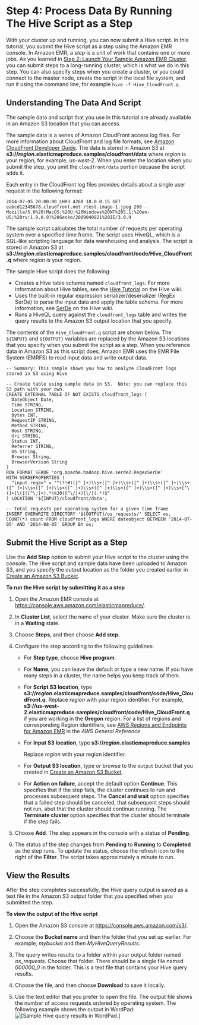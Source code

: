 # Step 4: Process Data By Running The Hive Script as a Step<a name="emr-gs-process-sample-data"></a>

With your cluster up and running, you can now submit a Hive script\. In this tutorial, you submit the Hive script as a step using the Amazon EMR console\. In Amazon EMR, a *step* is a unit of work that contains one or more jobs\. As you learned in [Step 2: Launch Your Sample Amazon EMR Cluster](emr-gs-launch-sample-cluster.md), you can submit steps to a long\-running cluster, which is what we do in this step\. You can also specify steps when you create a cluster, or you could connect to the master node, create the script in the local file system, and run it using the command line, for example `hive -f Hive_CloudFront.q`\.

## Understanding The Data And Script<a name="emr-gs-data-and-script"></a>

The sample data and script that you use in this tutorial are already available in an Amazon S3 location that you can access\.

The sample data is a series of Amazon CloudFront access log files\. For more information about CloudFront and log file formats, see [Amazon CloudFront Developer Guide](http://docs.aws.amazon.com/AmazonCloudFront/latest/DeveloperGuide/)\. The data is stored in Amazon S3 at **s3://*region*\.elasticmapreduce\.samples/cloudfront/data** where *region* is your region, for example, *us\-west\-2*\. When you enter the location when you submit the step, you omit the `cloudfront/data` portion because the script adds it\.

Each entry in the CloudFront log files provides details about a single user request in the following format:

```
2014-07-05 20:00:00 LHR3 4260 10.0.0.15 GET eabcd12345678.cloudfront.net /test-image-1.jpeg 200 - Mozilla/5.0%20(MacOS;%20U;%20Windows%20NT%205.1;%20en-US;%20rv:1.9.0.9)%20Gecko/2009040821%20IE/3.0.9
```

The sample script calculates the total number of requests per operating system over a specified time frame\. The script uses HiveQL, which is a SQL\-like scripting language for data warehousing and analysis\. The script is stored in Amazon S3 at **s3://*region*\.elasticmapreduce\.samples/cloudfront/code/Hive\_CloudFront\.q** where *region* is your region\. 

The sample Hive script does the following: 
+ Creates a Hive table schema named `cloudfront_logs`\. For more information about Hive tables, see the [Hive Tutorial](https://cwiki.apache.org/confluence/display/Hive/Tutorial) on the Hive wiki\.
+ Uses the built\-in regular expression serializer/deserializer \(RegEx SerDe\) to parse the input data and apply the table schema\. For more information, see [SerDe](https://cwiki.apache.org/confluence/display/Hive/SerDe) on the Hive wiki\.
+ Runs a HiveQL query against the `cloudfront_logs` table and writes the query results to the Amazon S3 output location that you specify\.

The contents of the `Hive_CloudFront.q` script are shown below\. The `${INPUT}` and `${OUTPUT}` variables are replaced by the Amazon S3 locations that you specify when you submit the script as a step\. When you reference data in Amazon S3 as this script does, Amazon EMR uses the EMR File System \(EMRFS\) to read input data and write output data\.

```
-- Summary: This sample shows you how to analyze CloudFront logs stored in S3 using Hive

-- Create table using sample data in S3.  Note: you can replace this S3 path with your own.
CREATE EXTERNAL TABLE IF NOT EXISTS cloudfront_logs (
  DateObject Date,
  Time STRING,
  Location STRING,
  Bytes INT,
  RequestIP STRING,
  Method STRING,
  Host STRING,
  Uri STRING,
  Status INT,
  Referrer STRING,
  OS String,
  Browser String, 
  BrowserVersion String
)
ROW FORMAT SERDE 'org.apache.hadoop.hive.serde2.RegexSerDe'
WITH SERDEPROPERTIES (
  "input.regex" = "^(?!#)([^ ]+)\\s+([^ ]+)\\s+([^ ]+)\\s+([^ ]+)\\s+([^ ]+)\\s+([^ ]+)\\s+([^ ]+)\\s+([^ ]+)\\s+([^ ]+)\\s+([^ ]+)\\s+[^\(]+[\(]([^\;]+).*\%20([^\/]+)[\/](.*)$"
) LOCATION '${INPUT}/cloudfront/data';

-- Total requests per operating system for a given time frame
INSERT OVERWRITE DIRECTORY '${OUTPUT}/os_requests/' SELECT os, COUNT(*) count FROM cloudfront_logs WHERE dateobject BETWEEN '2014-07-05' AND '2014-08-05' GROUP BY os;
```

## Submit the Hive Script as a Step<a name="emr-gs-add-step"></a>

Use the **Add Step** option to submit your Hive script to the cluster using the console\. The Hive script and sample data have been uploaded to Amazon S3, and you specify the output location as the folder you created earlier in [Create an Amazon S3 Bucket](emr-gs-prerequisites.md#emr-gs-create-bucket)\.

**To run the Hive script by submitting it as a step**

1. Open the Amazon EMR console at [https://console\.aws\.amazon\.com/elasticmapreduce/](https://console.aws.amazon.com/elasticmapreduce/)\.

1. In **Cluster List**, select the name of your cluster\. Make sure the cluster is in a **Waiting** state\.

1. Choose **Steps**, and then choose **Add step**\.

1. Configure the step according to the following guidelines:
   + For **Step type**, choose **Hive program**\.
   + For **Name**, you can leave the default or type a new name\. If you have many steps in a cluster, the name helps you keep track of them\.
   + For **Script S3 location**, type **s3://*region*\.elasticmapreduce\.samples/cloudfront/code/Hive\_CloudFront\.q**\. Replace *region* with your region identifier\. For example, **s3://us\-west\-2\.elasticmapreduce\.samples/cloudfront/code/Hive\_CloudFront\.q** if you are working in the **Oregon** region\. For a list of regions and corresponding Region identifiers, see [AWS Regions and Endpoints for Amazon EMR](http://docs.aws.amazon.com/general/latest/gr/rande.html#emr_region) in the *AWS General Reference*\.
   + For **Input S3 location**, type **s3://*region*\.elasticmapreduce\.samples** 

     Replace *region* with your region identifier\.
   + For **Output S3 location**, type or browse to the `output` bucket that you created in [Create an Amazon S3 Bucket](emr-gs-prerequisites.md#emr-gs-create-bucket)\.
   + For **Action on failure**, accept the default option **Continue**\. This specifies that if the step fails, the cluster continues to run and processes subsequent steps\. The **Cancel and wait** option specifies that a failed step should be canceled, that subsequent steps should not run, abut that the cluster should continue running\. The **Terminate cluster** option specifies that the cluster should terminate if the step fails\.

1. Choose **Add**\. The step appears in the console with a status of **Pending**\.

1. The status of the step changes from **Pending** to **Running** to **Completed** as the step runs\. To update the status, choose the refresh icon to the right of the **Filter**\. The script takes approximately a minute to run\.

## View the Results<a name="emr-gs-view-results"></a>

After the step completes successfully, the Hive query output is saved as a text file in the Amazon S3 output folder that you specified when you submitted the step\.

**To view the output of the Hive script**

1. Open the Amazon S3 console at [https://console\.aws\.amazon\.com/s3/](https://console.aws.amazon.com/s3/)\.

1. Choose the **Bucket name** and then the folder that you set up earlier\. For example, *mybucket* and then *MyHiveQueryResults*\.

1. The query writes results to a folder within your output folder named *os\_requests*\. Choose that folder\. There should be a single file named *000000\_0* in the folder\. This is a text file that contains your Hive query results\.

1. Choose the file, and then choose **Download** to save it locally\.

1. Use the text editor that you prefer to open the file\. The output file shows the number of access requests ordered by operating system\. The following example shows the output in WordPad:  
![\[Sample Hive query results in WordPad.\]](http://docs.aws.amazon.com/emr/latest/ManagementGuide/images/query-result-get-started.png)